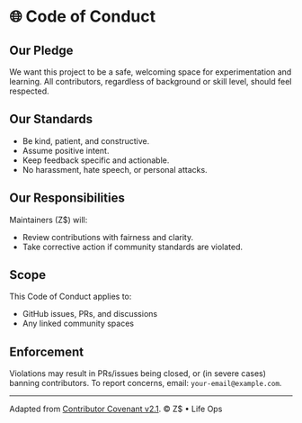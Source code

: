 # 🌐 Code of Conduct

## Our Pledge

We want this project to be a safe, welcoming space for experimentation and learning.
All contributors, regardless of background or skill level, should feel respected.

## Our Standards

- Be kind, patient, and constructive.
- Assume positive intent.
- Keep feedback specific and actionable.
- No harassment, hate speech, or personal attacks.

## Our Responsibilities

Maintainers (Z$) will:

- Review contributions with fairness and clarity.
- Take corrective action if community standards are violated.

## Scope

This Code of Conduct applies to:

- GitHub issues, PRs, and discussions
- Any linked community spaces

## Enforcement

Violations may result in PRs/issues being closed, or (in severe cases) banning contributors.
To report concerns, email: `your-email@example.com`.

---

Adapted from [Contributor Covenant v2.1](https://www.contributor-covenant.org/version/2/1/code_of_conduct.html).
© Z$ • Life Ops
